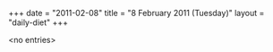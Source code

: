 +++
date = "2011-02-08"
title = "8 February 2011 (Tuesday)"
layout = "daily-diet"
+++

\<no entries\>